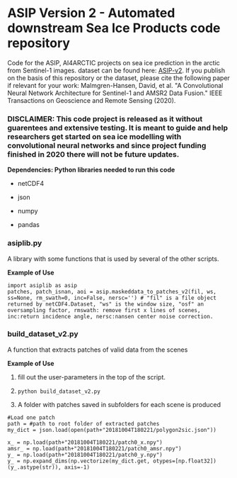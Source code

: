 # ASIP Version 2 - Automated downstream Sea Ice Products code repository

Code for the ASIP, AI4ARCTIC projects on sea ice prediction in the arctic from Sentinel-1 images. dataset can be found here: [ASIP-v2](https://data.dtu.dk/articles/dataset/AI4Arctic_ASIP_Sea_Ice_Dataset_-_version_2/13011134). If you publish on the basis of this repository or the dataset, please cite the following paper if relevant for your work: Malmgren-Hansen, David, et al. "A Convolutional Neural Network Architecture for Sentinel-1 and AMSR2 Data Fusion." IEEE Transactions on Geoscience and Remote Sensing (2020).


### DISCLAIMER: This code project is released as it without guarentees and extensive testing. It is meant to guide and help researchers get started on sea ice modelling with convolutional neural networks and since project funding finished in 2020 there will not be future updates.


**Dependencies: Python libraries needed to run this code**

* netCDF4

* json

* numpy 

* pandas

### asiplib.py
A library with some functions that is used by several of the other scripts.

**Example of Use**

```
import asiplib as asip
patches, patch_isnan, aoi = asip.maskeddata_to_patches_v2(fil, ws, ss=None, rm_swath=0, inc=False, nersc='') # "fil" is a file object returned by netCDF4.Dataset, "ws" is the window size, "osf" an oversampling factor, rmswath: remove first x lines of scenes, inc:return incidence angle, nersc:nansen center noise correction. 
```

### build_dataset_v2.py
A function that extracts patches of valid data from the scenes

**Example of Use**
1. fill out the user-parameters in the top of the script.

2. `python build_dataset_v2.py` 

3. A folder with patches saved in subfolders for each scene is produced

```
#Load one patch
path = #path to root folder of extracted patches
my_dict = json.load(open(path+"20181004T180221/polygon2sic.json"))

x_ = np.load(path+"20181004T180221/patch0_x.npy")
amsr_ = np.load(path+"20181004T180221/patch0_amsr.npy")
y_ = np.load(path+"20181004T180221/patch0_y.npy")
y_ = np.expand_dims(np.vectorize(my_dict.get, otypes=[np.float32])(y_.astype(str)), axis=-1)
```
        
